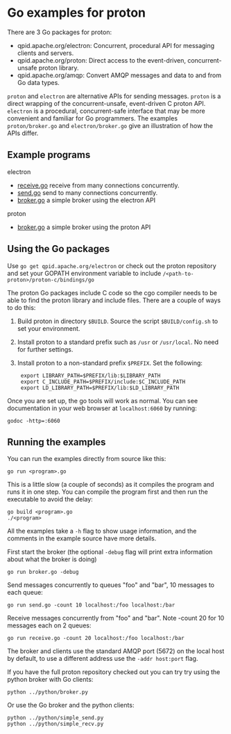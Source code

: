 # Go examples for proton

There are 3 Go packages for proton:

- qpid.apache.org/electron: Concurrent, procedural API for messaging clients and servers.
- qpid.apache.org/proton: Direct access to the event-driven, concurrent-unsafe proton library.
- qpid.apache.org/amqp: Convert AMQP messages and data to and from Go data types.

`proton` and `electron` are alternative APIs for sending messages. `proton` is a
direct wrapping of the concurrent-unsafe, event-driven C proton API. `electron`
is a procedural, concurrent-safe interface that may be more convenient and
familiar for Go programmers. The examples `proton/broker.go` and
`electron/broker.go` give an illustration of how the APIs differ.

## Example programs

electron
- [receive.go](electron/receive.go) receive from many connections concurrently.
- [send.go](electron/send.go) send to many connections concurrently.
- [broker.go](electron/broker.go) a simple broker using the electron API

proton
- [broker.go](proton/broker.go) a simple broker using the proton API

## Using the Go packages

Use `go get qpid.apache.org/electron` or check out the proton repository and set
your GOPATH environment variable to include
`/<path-to-proton>/proton-c/bindings/go`

The proton Go packages include C code so the cgo compiler needs to be able to
find the proton library and include files.  There are a couple of ways to do
this:

1. Build proton in directory `$BUILD`. Source the script `$BUILD/config.sh` to set your environment.

2. Install proton to a standard prefix such as `/usr` or `/usr/local`. No need for further settings.

3. Install proton to a non-standard prefix `$PREFIX`. Set the following:

        export LIBRARY_PATH=$PREFIX/lib:$LIBRARY_PATH
        export C_INCLUDE_PATH=$PREFIX/include:$C_INCLUDE_PATH
        export LD_LIBRARY_PATH=$PREFIX/lib:$LD_LIBRARY_PATH

Once you are set up, the go tools will work as normal. You can see documentation
in your web browser at `localhost:6060` by running:

    godoc -http=:6060

## Running the examples

You can run the examples directly from source like this:

    go run <program>.go

This is a little slow (a couple of seconds) as it compiles the program and runs it in one step.
You can compile the program first and then run the executable to avoid the delay:

    go build <program>.go
    ./<program>

All the examples take a `-h` flag to show usage information, and the comments in
the example source have more details.

First start the broker (the optional `-debug` flag will print extra information about
what the broker is doing)

    go run broker.go -debug

Send messages concurrently to queues "foo" and "bar", 10 messages to each queue:

    go run send.go -count 10 localhost:/foo localhost:/bar

Receive messages concurrently from "foo" and "bar". Note -count 20 for 10 messages each on 2 queues:

    go run receive.go -count 20 localhost:/foo localhost:/bar

The broker and clients use the standard AMQP port (5672) on the local host by
default, to use a different address use the `-addr host:port` flag.

If you have the full proton repository checked out you can try try using the
python broker with Go clients:

    python ../python/broker.py

Or use the Go broker and the python clients:

    python ../python/simple_send.py
    python ../python/simple_recv.py
